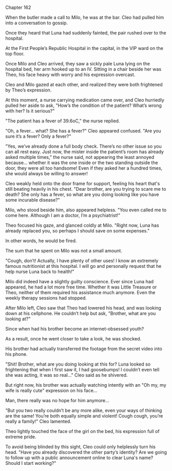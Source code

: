 Chapter 162

When the butler made a call to Milo, he was at the bar. Cleo had pulled him into a conversation to gossip.


Once they heard that Luna had suddenly fainted, the pair rushed over to the hospital.


At the First People’s Republic Hospital in the capital, in the VIP ward on the top floor.


Once Milo and Cleo arrived, they saw a sickly pale Luna lying on the hospital bed, her arm hooked up to an IV. Sitting in a chair beside her was Theo, his face heavy with worry and his expression overcast.


Cleo and Milo gazed at each other, and realized they were both frightened by Theo’s expression.


At this moment, a nurse carrying medication came over, and Cleo hurriedly pulled her aside to ask, "How’s the condition of the patient? What’s wrong with her? Is it serious?"


"The patient has a fever of 39.6oC," the nurse replied.


"Oh, a fever… what? She has a fever?" Cleo appeared confused. "Are you sure it’s a fever? Only a fever?"


"Yes, we’ve already done a full body check. There’s no other issue so you can all rest easy. Just now, the mister inside the patient’s room has already asked multiple times," the nurse said, not appearing the least annoyed because… whether it was the one inside or the two standing outside the door, they were all too handsome! Even if they asked her a hundred times, she would always be willing to answer!


Cleo weakly held onto the door frame for support, feeling his heart that's still beating heavily in his chest. "Dear brother, are you trying to scare me to death? She only has a fever, so what are you doing looking like you have some incurable disease?"


Milo, who stood beside him, also appeared helpless. "You even called me to come here. Although I am a doctor, I’m a psychiatrist!"


Theo focused his gaze, and glanced coldly at Milo. "Right now, Luna has already replaced you, so perhaps I should save on some expenses."


In other words, he would be fired.


The sum that he spent on Milo was not a small amount.


"Cough, don’t! Actually, I have plenty of other uses! I know an extremely famous nutritionist at this hospital. I will go and personally request that he help nurse Luna back to health!"


Milo did indeed have a slightly guilty conscience. Ever since Luna had appeared, he had a lot more free time. Whether it was Little Treasure or Theo, neither of them required his assistance much anymore. Even the weekly therapy sessions had stopped.


After Milo left, Cleo saw that Theo had lowered his head, and was looking down at his cellphone. He couldn’t help but ask, "Brother, what are you looking at?"


Since when had his brother become an internet-obsessed youth?


As a result, once he went closer to take a look, he was shocked.


His brother had actually transferred the footage from the secret video into his phone.


"Shit! Brother, what are you doing looking at this for? Luna looked so frightening that when I first saw it, I had goosebumps! I couldn’t even tell she was acting, it was so real…" Cleo said as he shivered.


But right now, his brother was actually watching intently with an "Oh my, my wife is really cute" expression on his face…


Man, there really was no hope for him anymore…


"But you two really couldn’t be any more alike, even your ways of thinking are the same! You’re both equally simple and violent! Cough cough, you’re really a family!" Cleo lamented.


Theo lightly touched the face of the girl on the bed, his expression full of extreme pride.


To avoid being blinded by this sight, Cleo could only helplessly turn his head. "Have you already discovered the other party’s identity? Are we going to follow up with a public announcement online to clear Luna's name? Should I start working?"

